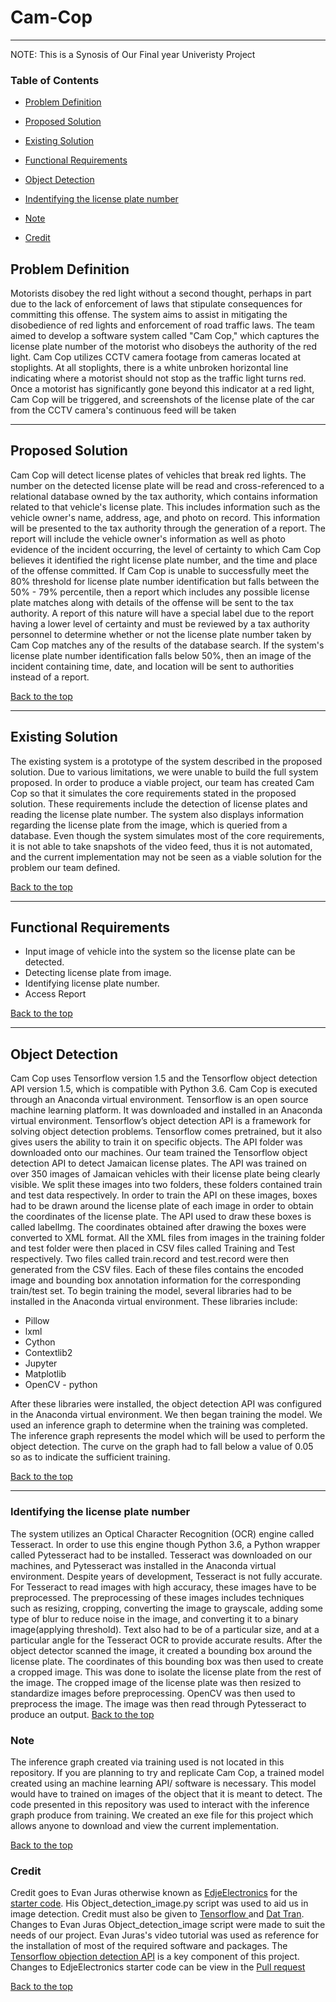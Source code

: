 # Cam-Cop
---

NOTE: This is a Synosis of Our Final year Univeristy Project

### Table of Contents
- [Problem Definition](##problem-definition)

- [Proposed Solution](#proposed-solution)

- [Existing Solution](#existing-solution)

- [Functional Requirements](#functional-requirements)

- [Object Detection](#object-detection)

- [Indentifying the license plate number](#indentifying-the-license-plate-number)

- [Note](#Note)

- [Credit](#credit)


## Problem Definition
Motorists disobey the red light without a second thought, perhaps in part due to the lack of enforcement of laws that stipulate consequences for committing this offense. The system aims to assist in mitigating the disobedience of red lights and enforcement of road traffic laws. The team aimed to develop a software system called "Cam Cop," which captures the license plate number of the motorist who disobeys the authority of the red light. Cam Cop utilizes CCTV camera footage from cameras located at stoplights. At all stoplights, there is a white unbroken horizontal line indicating where a motorist should not stop as the traffic light turns red. Once a motorist has significantly gone beyond this indicator at a red light, Cam Cop will be triggered, and screenshots of the license plate of the car from the CCTV camera's continuous feed will be taken

---

## Proposed Solution
Cam Cop will detect license plates of vehicles that break red lights. The number on the detected license plate will be read and cross-referenced to a relational database owned by the tax authority, which contains information related to that vehicle's license plate. This includes information such as the vehicle owner's name, address, age, and photo on record. This information will be presented to the tax authority through the generation of a report. The report will include the vehicle owner's information as well as photo evidence of the incident occurring, the level of certainty to which Cam Cop believes it identified the right license plate number, and the time and place of the offense committed. If Cam Cop is unable to successfully meet the 80% threshold for license plate number identification but falls between the 50% - 79% percentile, then a report which includes any possible license plate matches along with details of the offense will be sent to the tax authority. A report of this nature will have a special label due to the report having a lower level of certainty and must be reviewed by a tax authority personnel to determine whether or not the license plate number taken by Cam Cop matches any of the results of the database search. If the system's license plate number identification falls below 50%, then an image of the incident containing time, date, and location will be sent to authorities instead of a report.

[Back to the top](#Cam-Cop)

---

## Existing Solution
The existing system is a prototype of the system described in the proposed solution. Due to various limitations, we were unable to build the full system proposed. In order to produce a viable project, our team has created Cam Cop so that it simulates the core requirements stated in the proposed solution. These requirements include the detection of license plates and reading the license plate number. The system also displays information regarding the license plate from the image, which is queried from a database. Even though the system simulates most of the core requirements, it is not able to take snapshots of the video feed, thus it is not automated, and the current implementation may not be seen as a viable solution for the problem our team defined.

[Back to the top](#Cam-Cop)

---
## Functional Requirements
- Input image of vehicle into the system so the license plate can be detected.
- Detecting license plate from image.
- Identifying license plate number.
- Access Report

[Back to the top](#Cam-Cop)

---

## Object Detection

Cam Cop uses Tensorflow version 1.5 and the Tensorflow object detection API version 1.5, which is compatible with Python 3.6. Cam Cop is executed through an Anaconda virtual environment. Tensorflow is an open source machine learning platform. It was downloaded and installed in an Anaconda virtual environment. Tensorflow’s object detection API is a framework for solving object detection problems. Tensorflow comes pretrained, but it also gives users the ability to train it on specific objects. The API folder was downloaded onto our machines. Our team trained the Tensorflow object detection API to detect Jamaican license plates. The API was trained on over 350 images of Jamaican vehicles with their license plate being clearly visible. We split these images into two folders, these folders contained train and test data respectively.  In order to train the API on these images, boxes had to be drawn around the license plate of each image in order to obtain the coordinates of the license plate. The  API used to draw these boxes is called labelImg. The coordinates obtained after drawing the boxes were converted to XML format. All the XML files from images in the training folder and test folder were then placed in CSV files called Training and Test respectively. Two files called train.record and test.record were then generated from the CSV files. Each of these files contains the encoded image and bounding box annotation information for the corresponding train/test set. To begin training the model, several libraries had to be installed in the Anaconda virtual environment. These libraries include: 
- Pillow
- lxml
- Cython
- Contextlib2
- Jupyter
- Matplotlib
- OpenCV - python

After these libraries were installed, the object detection API was configured in the Anaconda virtual environment. We then began training the model. We used an inference graph to determine when the training was completed. The inference graph represents the model which will be used to perform the object detection. The curve on the graph had to fall below a value of 0.05 so as to indicate the sufficient training.

[Back to the top](#Cam-Cop)

---

### Identifying the license plate number

The system utilizes an Optical Character Recognition (OCR) engine called Tesseract. In order to use this engine though Python 3.6, a Python wrapper called Pytesseract had to be installed. Tesseract was downloaded on our machines, and Pytesseract was installed in the Anaconda virtual environment. Despite years of development, Tesseract is not fully accurate. For Tesseract to read images with high accuracy, these images have to be preprocessed. The preprocessing of these images includes techniques such as resizing, cropping, converting the image to grayscale, adding some type of blur to reduce noise in the image, and converting it to a binary image(applying threshold). Text also had to be of a particular size, and at a particular angle for the Tesseract OCR to provide accurate results. After the object detector scanned the image, it created a bounding box around the license plate. The coordinates of this bounding box was then used to create a cropped image. This was done to isolate the license plate from the rest of the image. The cropped image of the license plate was then resized to standardize images before preprocessing. OpenCV was then used to preprocess the image. The image was then read through Pytesseract to produce an output.
[Back to the top](#Cam-Cop)

### Note
The inference graph created via training used is not located in this repository. If you are planning to try and replicate Cam Cop, a trained model created using an machine learning API/ software is necessary. This model would have to trained on images of the object that it is meant to detect. The code presented in this repository was used to interact with the inference graph produce from training. We created an exe file for this project which allows anyone to download and view the current implementation.

[Back to the top](#Cam-Cop)
### Credit

Credit goes to Evan Juras otherwise known as [EdjeElectronics](https://github.com/EdjeElectronics) for the [starter code](https://github.com/EdjeElectronics/TensorFlow-Object-Detection-API-Tutorial-Train-Multiple-Objects-Windows-10). His Object_detection_image.py script was used to aid us in image detection. Credit must also be given to [Tensorflow ](https://github.com/tensorflow/models/blob/master/research/object_detection/object_detection_tutorial.ipynb) and [Dat Tran](https://github.com/datitran/object_detector_app/blob/master/object_detection_app.py
). Changes to Evan Juras Object_detection_image script were made to suit the needs of our project. Evan Juras's video tutorial was used as reference for the installation of most of the required software and packages. The [Tensorflow objection detection API](https://www.tensorflow.org/hub/tutorials/object_detection) is a key component of this project. Changes to EdjeElectronics starter code can be view in the [Pull request](https://github.com/jhermon/Cam-Cop/pull/1/files)

[Back to the top](#Cam-Cop)



